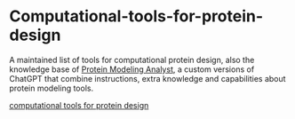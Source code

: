 # Computational-tools-for-protein-design
A maintained list of tools for computational protein design, also the knowledge base of [Protein Modeling Analyst](https://chat.openai.com/g/g-qoVJAdMK7-protein-modeling-analyst), a custom versions of ChatGPT that combine instructions, extra knowledge and capabilities about protein modeling tools.  

[computational tools for protein design](./computational_tools_for_protein_design.md)
